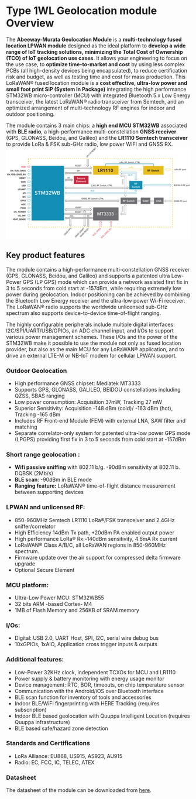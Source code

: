 # Type 1WL Geolocation module Overview
The **Abeeway-Murata Geolocation Module** is a **multi-technology fused location LPWAN module** designed as the ideal platform to **develop a wide range of IoT tracking solutions, minimizing the Total Cost of Ownership (TCO) of IoT geolocation use cases**. It allows your engineering to focus on the use case, to **optimize time-to-market and cost** by using less complex PCBs (all high-density devices being encapsulated), to reduce certification risk and budget, as well as testing time and cost for mass production. This LoRaWAN® fused location module is a **cost effective, ultra-low power and small foot print SiP (System in Package)** integrating the high performance STM32WB micro-controller (MCU) with integrated Bluetooth 5.x Low Energy transceiver, the latest LoRaWAN® radio transceiver from Semtech, and an optimized arrangement of multi-technology RF engines for indoor and outdoor positioning.

The module contains 3 main chips: a **high end MCU STM32WB** associated with **BLE radio**, a  high-performance multi-constellation **GNSS receiver** (GPS, GLONASS, Beidou, and Galileo) and the **LR1110 Semtech transceiver** to provide LoRa &amp; FSK sub-GHz radio, low power WIFI and GNSS RX. 
![img](./images/geoloc_module_block_diagram.png)

## Key product features
The module contains a high-performance multi-constellation GNSS receiver (GPS, GLONASS, Beidou, and Galileo) and supports a patented ultra Low-Power GPS (LP GPS) mode which can provide a network
assisted first fix in 3 to 5 seconds from cold start at -157dBm, while requiring extremely low power during geolocation. Indoor positioning can be achieved by
combining the Bluetooth Low Energy receiver and the ultra-low power Wi-Fi receiver. The LoRaWAN® radio supports the worldwide unlicensed sub-GHz spectrum also supports device-to-device time-of-flight ranging.

The highly configurable peripherals include multiple digital interfaces: I2C/SPI/UART/USB/GPIOs, an ADC
channel input, and I/Os to support various power management schemes. These I/Os and the power of the
STM32WB make it possible to use the module not only as fused location provider, but also as the main MCU
for any LoRaWAN® application, and to drive an external LTE-M or NB-IoT modem for cellular LPWAN support.

### Outdoor Geolocation

* High performance GNSS chipset: Mediatek MT3333
* Supports GPS, GLONASS, GALILEO, BEIDOU constellations including QZSS, SBAS ranging
* Low power consumption: Acquisition 37mW, Tracking 27 mW
* Superior Sensitivity: Acquisition -148 dBm (cold)/ -163 dBm (hot), Tracking -165 dBm
* Includes RF Front-end Module (FEM) with external LNA, SAW filter and matching
* Separate correlator-only system for patented ultra-low power GPS mode (LPGPS) providing first fix in 3 to 5 seconds from cold start at -157dBm 

### Short range geolocation :
* **Wifi passive sniffing** with 802.11 b/g. -90dBm sensitivity at 802.11 b. DQBSK (2Mb/s)
* **BLE scan**: -90dBm in BLE mode
* **Ranging feature:** LoRaWAN® time-of-flight distance measurement between supporting devices

### LPWAN and unlicensed RF:
* 850-960MHz Semtech LR1110 LoRa®/FSK transceiver and 2.4GHz sniffer/correlator
* High Efficiency 14dBm Tx path, +20dBm PA enabled output power
* High performance LoRa® Rx:-140dBm sensitivity, 4.6mA Rx current
* LoRaWAN® Class A/B/C, all LoRaWAN regions in 850-960MHz spectrum.
* Firmware update over the air support for compressed delta firmware upgrade
* Optional Secure Element

### MCU platform:
* Ultra-Low Power MCU: STM32WB55
* 32 bits ARM -based Cortex- M4
* 1MB of Flash Memory and 256KB of SRAM memory

### I/Os:
* Digital: USB 2.0, UART Host, SPI, I2C, serial wire debug bus
* 10xGPIOs, 1xAIO, Application cross trigger inputs &amp; outputs

### Additional features:
* Low-Power 32KHz clock, independent TCXOs for MCU and LR1110
* Power supply &amp; battery monitoring with energy usage monitor
* Device management: RTC, BOR, timeouts, on chip temperature sensor
* Communication with the Android/iOS over Bluetooth interface
* BLE scan function for inventory of tools and accessories
* Indoor BLE/WiFi fingerprinting with HERE Tracking (requires subscription)
* Indoor BLE based geolocation with Quuppa Intelligent Location (requires Quuppa infrastructure)
* BLE based safe/hazard zone detection

### Standards and Certifications
* LoRa Alliance: EU868, US915, AS923, AU915
* Radio: EC, FCC, IC, TELEC, ATEX

### Datasheet
The datasheet of the module can be downloaded from [here](/documentation-library/abeeway-trackers-documentation.md#data-sheets).
